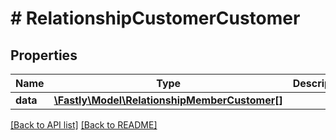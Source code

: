 # # RelationshipCustomerCustomer

## Properties

Name | Type | Description | Notes
------------ | ------------- | ------------- | -------------
**data** | [**\Fastly\Model\RelationshipMemberCustomer[]**](RelationshipMemberCustomer.md) |  | [optional]

[[Back to API list]](../../README.md#endpoints) [[Back to README]](../../README.md)
